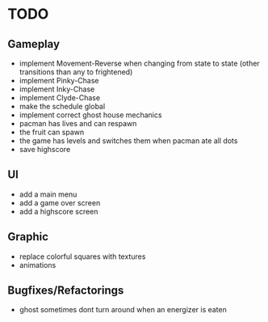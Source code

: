 # TODO
## Gameplay
- implement Movement-Reverse when changing from state to state (other transitions than any to frightened)
- implement Pinky-Chase
- implement Inky-Chase
- implement Clyde-Chase
- make the schedule global
- implement correct ghost house mechanics
- pacman has lives and can respawn
- the fruit can spawn
- the game has levels and switches them when pacman ate all dots
- save highscore

## UI
- add a main menu
- add a game over screen
- add a highscore screen

## Graphic
- replace colorful squares with textures
- animations

## Bugfixes/Refactorings
- ghost sometimes dont turn around when an energizer is eaten